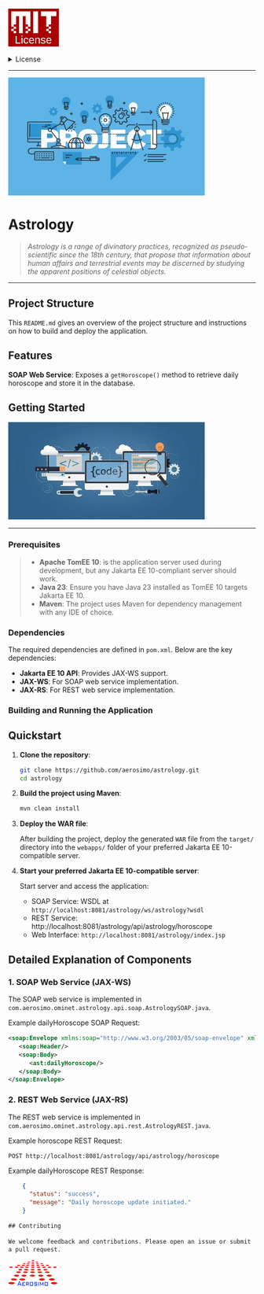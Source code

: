 ![MIT License](/img/MIT.png "MIT")

<details>
  <summary>License</summary>

**MIT License © 2025 Aerosimo**

Permission is hereby granted, free of charge, to any person obtaining a copy  
of this software and associated documentation files (the "Software"), to deal  
in the Software without restriction, including without limitation the rights  
to use, copy, modify, merge, publish, distribute, sublicense, and/or sell  
copies of the Software, and to permit persons to whom the Software is  
furnished to do so, subject to the following conditions:

The above copyright notice and this permission notice shall be included in all  
copies or substantial portions of the Software.

THE SOFTWARE IS PROVIDED "AS IS", WITHOUT WARRANTY OF ANY KIND, EXPRESS OR  
IMPLIED, INCLUDING BUT NOT LIMITED TO THE WARRANTIES OF MERCHANTABILITY,  
FITNESS FOR A PARTICULAR PURPOSE AND NONINFRINGEMENT. IN NO EVENT SHALL THE  
AUTHORS OR COPYRIGHT HOLDERS BE LIABLE FOR ANY CLAIM, DAMAGES OR OTHER  
LIABILITY, WHETHER IN AN ACTION OF CONTRACT, TORT OR OTHERWISE, ARISING FROM,  
OUT OF OR IN CONNECTION WITH THE SOFTWARE OR THE USE OR OTHER DEALINGS IN THE  
SOFTWARE.

The characters, names, events, articles, templates, or information provided by  
Aerosimo Ltd are fictional and for reference only. While we strive to keep the  
information up to date and correct, we make no representations or warranties of  
any kind, express or implied, about the completeness, accuracy, reliability,  
suitability, or availability with respect to the information, articles, templates,  
or related graphics contained in this document or any part of the project.  
Any reliance you place on such information is therefore strictly at your own risk.
</details>

---

![Project Cover](/img/cover.jpg "Astrology")
# Astrology
> *Astrology is a range of divinatory practices, recognized as pseudo-scientific since the 18th century,
that propose that information about human affairs and terrestrial events may be discerned by studying the
apparent positions of celestial objects.*

---

## Project Structure

This `README.md` gives an overview of the project structure and instructions on how to build and deploy the application.

## Features

**SOAP Web Service**: Exposes a `getHoroscope()` method to retrieve daily horoscope and store it in the database.

## Getting Started

![Project Codes & Tasks](/img/code.jpg "Project Codes and Task")

---

### Prerequisites

>- **Apache TomEE 10**: is the application server used during development, but any Jakarta EE 10-compliant server should work.
>- **Java 23**: Ensure you have Java 23 installed as TomEE 10 targets Jakarta EE 10.
>- **Maven**: The project uses Maven for dependency management with any IDE of choice.

### Dependencies

The required dependencies are defined in `pom.xml`. Below are the key dependencies:

- **Jakarta EE 10 API**: Provides JAX-WS support.
- **JAX-WS**: For SOAP web service implementation.
- **JAX-RS**: For REST web service implementation.

### Building and Running the Application

## Quickstart

1. **Clone the repository**:

    ```bash
    git clone https://github.com/aerosimo/astrology.git
    cd astrology
    ```

2. **Build the project using Maven**:

    ```bash
    mvn clean install
    ```

3. **Deploy the WAR file**:

   After building the project, deploy the generated `WAR` file from the `target/` directory into the `webapps/` folder of your preferred Jakarta EE 10-compatible server.

4. **Start your preferred Jakarta EE 10-compatible server**:

   Start server and access the application:

    - SOAP Service: WSDL at `http://localhost:8081/astrology/ws/astrology?wsdl`
    - REST Service: http://localhost:8081/astrology/api/astrology/horoscope
    - Web Interface: `http://localhost:8081/astrology/index.jsp`

## Detailed Explanation of Components

### 1. **SOAP Web Service** (JAX-WS)

The SOAP web service is implemented in `com.aerosimo.ominet.astrology.api.soap.AstrologySOAP.java`.

Example dailyHoroscope SOAP Request:
```xml
<soap:Envelope xmlns:soap="http://www.w3.org/2003/05/soap-envelope" xmlns:ast="https://aerosimo.com/api/ws/astrology">
   <soap:Header/>
   <soap:Body>
      <ast:dailyHoroscope/>
   </soap:Body>
</soap:Envelope>
```
### 2. **REST Web Service** (JAX-RS)

The REST web service is implemented in `com.aerosimo.ominet.astrology.api.rest.AstrologyREST.java`.

Example horoscope REST Request:
```curl
POST http://localhost:8081/astrology/api/astrology/horoscope

```
Example dailyHoroscope REST Response:
```json
    {
      "status": "success",
      "message": "Daily horoscope update initiated."
    }
```

```
## Contributing

We welcome feedback and contributions. Please open an issue or submit a pull request.

```

![Aerosimo Logo](/img/logo.png "Aerosimo")